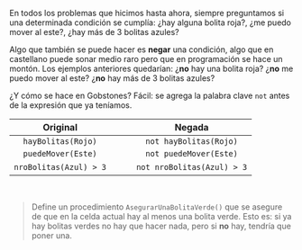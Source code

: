 En todos los problemas que hicimos hasta ahora, siempre preguntamos si una determinada condición se cumplía: ¿hay alguna bolita roja?, ¿me puedo mover al este?, ¿hay más de 3 bolitas azules?

Algo que también se puede hacer es **negar** una condición, algo que en castellano puede sonar medio raro pero que en programación se hace un montón. Los ejemplos anteriores quedarían: ¿**no** hay una bolita roja? ¿**no** me puedo mover al este? ¿**no** hay más de 3 bolitas azules?

¿Y cómo se hace en Gobstones? Fácil: se agrega la palabra clave `not` antes de la expresión que ya teníamos.

|         Original          |                                                   |            Negada             |
|:-------------------------:|:-------------------------------------------------:|:-----------------------------:|
|    `hayBolitas(Rojo)`     |             <i class="fa fa-arrow-right"></i>             |    `not hayBolitas(Rojo)`     |
|    `puedeMover(Este)`     |             <i class="fa fa-arrow-right"></i>             |    `not puedeMover(Este)`     |
| `nroBolitas(Azul) > 3` | &nbsp;&nbsp; <i class="fa fa-arrow-right"></i> &nbsp;&nbsp; | `not nroBolitas(Azul) > 3` |

&nbsp;

> Define un procedimiento `AsegurarUnaBolitaVerde()` que se asegure de que en la celda actual hay al menos una bolita verde. Esto es: si ya hay bolitas verdes no hay que hacer nada, pero si **no** hay, tendría que poner una.